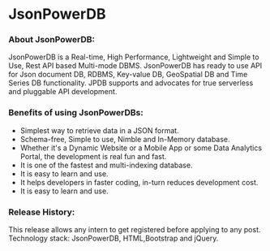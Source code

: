 # JsonPowerDB

### About JsonPowerDB: ###


 JsonPowerDB is a Real-time, High Performance, Lightweight and Simple to Use, Rest API based Multi-mode DBMS.
    JsonPowerDB has ready to use API for Json document DB, RDBMS, Key-value DB, GeoSpatial DB and Time Series DB functionality. JPDB supports and advocates for true serverless and pluggable API development.


### Benefits of using JsonPowerDBs: ###

  * Simplest way to retrieve data in a JSON format.
  * Schema-free, Simple to use, Nimble and In-Memory database.
  * Whether it's a Dynamic Website or a Mobile App or some Data Analytics Portal, the development is real fun and fast. 
  * It is one of the fastest and multi-indexing database.
  * It is easy to learn and use.
  * It helps developers in faster coding, in-turn reduces development cost.
  * It is easy to learn and use.

    
### Release History: ###

  This release allows any intern to get registered before applying to any post.
  Technology stack: JsonPowerDB, HTML,Bootstrap and jQuery.
